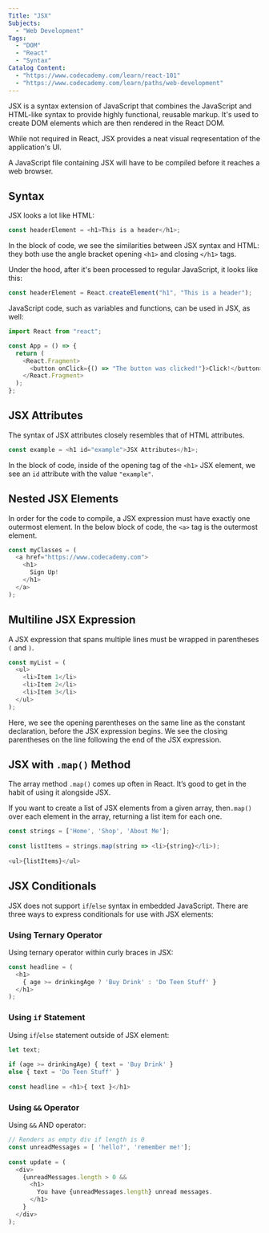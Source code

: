 ```yaml
---
Title: "JSX"
Subjects:
  - "Web Development"
Tags:
  - "DOM"
  - "React"
  - "Syntax"
Catalog Content:
  - "https://www.codecademy.com/learn/react-101"
  - "https://www.codecademy.com/learn/paths/web-development"
---
```


JSX is a syntax extension of JavaScript that combines the JavaScript and HTML-like syntax to provide highly functional, reusable markup. It's used to create DOM elements which are then rendered in the React DOM.

While not required in React, JSX provides a neat visual reqresentation of the application's UI.

A JavaScript file containing JSX will have to be compiled before it reaches a web browser.

## Syntax

JSX looks a lot like HTML:

```js
const headerElement = <h1>This is a header</h1>;
```

In the block of code, we see the similarities between JSX syntax and HTML: they both use the angle bracket opening `<h1>` and closing `</h1>` tags.

Under the hood, after it's been processed to regular JavaScript, it looks like this:

```js
const headerElement = React.createElement("h1", "This is a header");
```

JavaScript code, such as variables and functions, can be used in JSX, as well:

```js
import React from "react";

const App = () => {
  return (
    <React.Fragment>
      <button onClick={() => "The button was clicked!"}>Click!</button>
    </React.Fragment>
  );
};
```

## JSX Attributes

The syntax of JSX attributes closely resembles that of HTML attributes. 

```js
const example = <h1 id="example">JSX Attributes</h1>;
```

In the block of code, inside of the opening tag of the `<h1>` JSX element, we see an `id` attribute with the value `"example"`.

## Nested JSX Elements

In order for the code to compile, a JSX expression must have exactly one outermost element. In the below block of code, the `<a>` tag is the outermost element.

```js
const myClasses = (
  <a href="https://www.codecademy.com">
    <h1>
      Sign Up!
    </h1>
  </a>
);
```

## Multiline JSX Expression

A JSX expression that spans multiple lines must be wrapped in parentheses `(` and `)`.

```js
const myList = (
  <ul>
    <li>Item 1</li>
    <li>Item 2</li>
    <li>Item 3</li>
  </ul>
);
```

Here, we see the opening parentheses on the same line as the constant declaration, before the JSX expression begins. We see the closing parentheses on the line following the end of the JSX expression.


## JSX with `.map()` Method

The array method `.map()` comes up often in React. It’s good to get in the habit of using it alongside JSX.

If you want to create a list of JSX elements from a given array, then`.map()` over each element in the array, returning a list item for each one.

```js
const strings = ['Home', 'Shop', 'About Me'];
 
const listItems = strings.map(string => <li>{string}</li>);
 
<ul>{listItems}</ul>
```

## JSX Conditionals

JSX does not support `if`/`else` syntax in embedded JavaScript. There are three ways to express conditionals for use with JSX elements:

### Using Ternary Operator

Using ternary operator within curly braces in JSX:

```js
const headline = (
  <h1>
    { age >= drinkingAge ? 'Buy Drink' : 'Do Teen Stuff' }
  </h1>
);
```

### Using `if` Statement

Using `if`/`else` statement outside of JSX element:

```js
let text;
 
if (age >= drinkingAge) { text = 'Buy Drink' }
else { text = 'Do Teen Stuff' }
 
const headline = <h1>{ text }</h1>
```

### Using `&&` Operator

Using `&&` AND operator:

```js
// Renders as empty div if length is 0
const unreadMessages = [ 'hello?', 'remember me!'];
 
const update = (
  <div>
    {unreadMessages.length > 0 &&
      <h1>
        You have {unreadMessages.length} unread messages.
      </h1>
    }
  </div>
);
```
